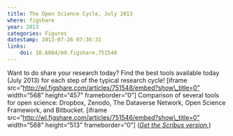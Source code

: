 ```yaml
---
title: The Open Science Cycle, July 2013
where: figshare
year: 2013
categories: Figures
datestamp: 2013-07-26 07:36:31
links:
    doi: 10.6084/m9.figshare.751548
---
```


Want to do share your research today? Find the best tools available today (July 2013) for each step of the typical research cycle!
[iframe src=“http://wl.figshare.com/articles/751548/embed?show\_title=0” width=“568” height=“457” frameborder=“0”] Comparison of several tools for open science: Dropbox, Zenodo, The Dataverse Network, Open Science Framework, and Bitbucket. [iframe src=“http://wl.figshare.com/articles/751546/embed?show\_title=0” width=“568” height=“513” frameborder=“0”]
(*[Get the Scribus version.](http://files.figshare.com/1126470/OpenScienceCycle_July2013.sla)*)
